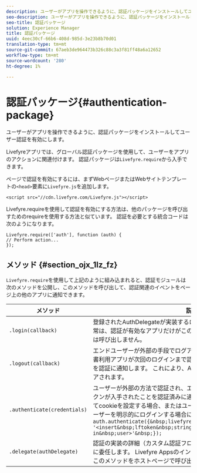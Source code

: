```yaml
---
description: ユーザーがアプリを操作できるように、認証パッケージをインストールしてユーザー認証を有効にします。
seo-description: ユーザーがアプリを操作できるように、認証パッケージをインストールしてユーザー認証を有効にします。
seo-title: 認証パッケージ
solution: Experience Manager
title: 認証パッケージ
uuid: 4eec30cf-66b6-408d-985d-3e23b8b70d01
translation-type: tm+mt
source-git-commit: 67aeb3de964473b326c88c3a3f81ff48a6a12652
workflow-type: tm+mt
source-wordcount: '280'
ht-degree: 1%

---
```



# 認証パッケージ{#authentication-package}

ユーザーがアプリを操作できるように、認証パッケージをインストールしてユーザー認証を有効にします。

Livefyreアプリでは、グローバル認証パッケージを使用して、ユーザーをアプリのアクションに関連付けます。 認証パッケージは`Livefyre.require`から入手できます。

ページで認証を有効にするには、まずWebページまたはWebサイトテンプレートの`<head>`要素に`Livefyre.js`を追加します。

```
<script src="//cdn.livefyre.com/Livefyre.js"></script>
```

Livefyre.requireを使用して認証を有効にする方法は、他のパッケージを呼び出すためのrequireを使用する方法と似ています。 認証を必要とする統合コードは次のようになります。

```
Livefyre.require(['auth'], function (auth) {  
// Perform action... 
});
```

## メソッド {#section_ojx_1lz_fz}

`Livefyre.require`を使用して上記のように組み込まれると、認証モジュールは次のメソッドを公開し、このメソッドを呼び出して、認証関連のイベントをページ上の他のアプリに通知できます。

| メソッド | 説明 |
|--- |--- |
| `.login(callback)` | 登録されたAuthDelegateが実装するログインフローをトリガーします。 通常は、認証が有効なアプリだけがこの呼び出しを行い、ホストページ自体は呼び出しません。 |
| `.logout(callback)` | エンドユーザーが外部の手段でログアウトしたこと、およびすべての証明書利用アプリが次回のログインまで認証状態をクリアする必要があることを認証に通知します。 これにより、Authが管理する内部セッションがクリアされます。 |
| `.authenticate(credentials)` | ユーザーが外部の方法で認証され、エンドユーザー用にLivefyre認証トークンが入手されたことを認証済みに通知します。 Livefyreトークンに対してcookieを設定する場合、またはユーザー用のトークンを持っていて、ユーザーを明示的にログインする場合に、これを使用します。 例えば、<br>`auth.authenticate({&nbsp;livefyre:&nbsp;`<br>`'<insert&nbsp;lftoken&nbsp;string&nbsp;for&nbsp;newly&nbsp;logged-in&nbsp;user>'&nbsp;});` |
| `.delegate(authDelegate)` | 認証の実装の詳細（カスタム認証フローなど）を、定義したオブジェクトに委任します。 Livefyre Appsのインタラクティブ機能を有効にするには、このメソッドをホストページで呼び出す必要があります。 |

